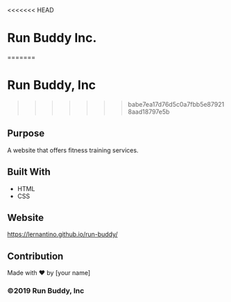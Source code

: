 <<<<<<< HEAD
# Run Buddy Inc.
=======
# Run Buddy, Inc
>>>>>>> babe7ea17d76d5c0a7fbb5e879218aad18797e5b

## Purpose
A website that offers fitness training services. 

## Built With
* HTML
* CSS

## Website
https://lernantino.github.io/run-buddy/

## Contribution
Made with ❤️ by [your name]

### ©️2019 Run Buddy, Inc 
